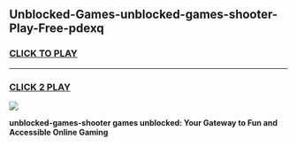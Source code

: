 
## Unblocked-Games-unblocked-games-shooter-Play-Free-pdexq
<h3>
<a href="https://premium76.site?title=unblocked-games-shooter&ref=19M">CLICK TO PLAY</a></h3>
<hr>

<h3>
<a href="https://premium76.site?title=unblocked-games-shooter&ref=19M">CLICK 2 PLAY</a>
  
</h3>

<a href="https://premium76.site?title=unblocked-games-shooter&ref=19M"><img src="https://clearcache.store/games.png"></a>


**unblocked-games-shooter games unblocked: Your Gateway to Fun and Accessible Online Gaming**
